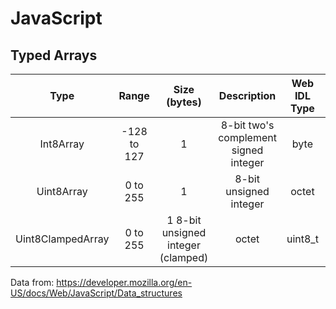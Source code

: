 # JavaScript

## Typed Arrays
| Type | Range | Size (bytes) | Description | Web IDL Type | Equivalent C Type
| :---: | :---: | :---: | :---: | :---: | :---: 
| Int8Array | -128 to 127	| 1	| 8-bit two's complement signed integer |	byte | int8_t
| Uint8Array | 0 to 255 |	1 |	8-bit unsigned integer | octet | uint8_t
| Uint8ClampedArray | 0 to 255 | 1 8-bit unsigned integer (clamped) | octet | uint8_t


Data from: https://developer.mozilla.org/en-US/docs/Web/JavaScript/Data_structures
